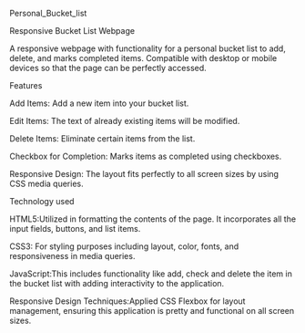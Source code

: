 Personal_Bucket_list

Responsive Bucket List Webpage

A responsive webpage with functionality for a personal bucket list to add,  delete, and marks completed items. Compatible with desktop or mobile devices so that the page can be perfectly accessed.

Features

 Add Items: Add a new item into your bucket list.
 
 Edit Items: The text of already existing items will be modified.
 
 Delete Items: Eliminate certain items from the list.
 
 Checkbox for Completion: Marks items as completed using checkboxes.
 
 Responsive Design: The layout fits perfectly to all screen sizes by using CSS media queries.
 
 Technology used
 
HTML5:Utilized in formatting the contents of the page. It incorporates all the input fields, buttons, and list items.

CSS3: For styling purposes including layout, color, fonts, and responsiveness in media queries.

JavaScript:This includes functionality like add, check and  delete the item in the bucket list with adding interactivity to the application.

Responsive Design Techniques:Applied CSS Flexbox  for layout management, ensuring this application is pretty and functional on all screen sizes.
